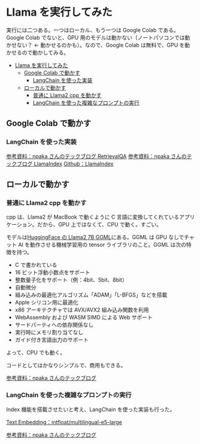 # Llama を実行してみた

実行には二つある。一つはローカル、もう一つは Google Colab である。Google Colab でないと、GPU 用のモデルは動かない（ノートパソコンでは動かせない？ ← 動かせるのかも）。なので、Google Colab は無料で、GPU を動かせるので動かしてみる。

- [Llama を実行してみた](#llama-を実行してみた)
  - [Google Colab で動かす](#google-colab-で動かす)
    - [LangChain を使った実装](#langchain-を使った実装)
  - [ローカルで動かす](#ローカルで動かす)
    - [普通に Llama2 cpp を動かす](#普通に-llama2-cpp-を動かす)
    - [LangChain を使った複雑なプロンプトの実行](#langchain-を使った複雑なプロンプトの実行)

## Google Colab で動かす

### LangChain を使った実装

[参考資料：npaka さんのテックブログ RetrievalQA](https://note.com/npaka/n/n6d33c2181050)
[参考資料：npaka さんのテックブログ LlamaIndex](https://note.com/npaka/n/n3e1b59d1ac9e)
[Github：LlamaIndex](https://github.com/jerryjliu/llama_index)

## ローカルで動かす

### 普通に Llama2 cpp を動かす

cpp は、Llama2 が MacBook で動くように C 言語に変換してくれているアプリケーション。だから、GPU 上ではなくて、CPU で動く。すごい。

モデルは[HuggingFace の Llama2 7B GGML](https://huggingface.co/TheBloke/Llama-2-7B-Chat-GGML)にある。GGML は GPU なしでチャット AI を動作させる機械学習用の tensor ライブラリのこと。GGML は次の特徴を持つ。

- C で書かれている
- 16 ビット浮動小数点をサポート
- 整数量子化をサポート（例：4bit、5bit、8bit）
- 自動微分
- 組み込みの最適化アルゴリズム「ADAM」「L-BFGS」などを搭載
- Apple シリコン用に最適化
- x86 アーキテクチャでは AVX/AVX2 組み込み関数を利用
- WebAssembly および WASM SIMD による Web サポート
- サードパーティへの依存関係なし
- 実行時にメモリ割り当てなし
- ガイド付き言語出力のサポート

よって、CPU でも動く。

コードとしてはかなりシンプルで、商用もできる。

[参考資料：npaka さんのテックブログ](https://note.com/npaka/n/n0ad63134fbe2)

### LangChain を使った複雑なプロンプトの実行

Index 機能を搭載させたいと考え、LangChain を使った実装も行った。

[Text Embedding：intfloat/multilingual-e5-large](https://huggingface.co/intfloat/multilingual-e5-large)

[参考資料：npaka さんのテックブログ](https://note.com/npaka/n/n3164e8b24539)

